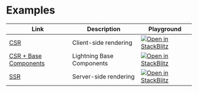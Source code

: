 # Examples
| Link | Description | Playground |
| ---- | ----------- | ---------- |
| [CSR](csr) | Client-side rendering | [![Open in StackBlitz](https://developer.stackblitz.com/img/open_in_stackblitz_small.svg)](https://stackblitz.com/fork/github/cardoso/vite-plugin-lwc/tree/main/examples/csr?file=src%2Fmodules%2Fc%2Fapp%2Fapp.html) |
| [CSR + Base Components](csr-with-base-components) | Lightning Base Components | [![Open in StackBlitz](https://developer.stackblitz.com/img/open_in_stackblitz_small.svg)](https://stackblitz.com/fork/github/cardoso/vite-plugin-lwc/tree/main/examples/csr-with-base-components?file=src%2Fmodules%2Fc%2Fapp%2Fapp.html) |
| [SSR](ssr) | Server-side rendering | [![Open in StackBlitz](https://developer.stackblitz.com/img/open_in_stackblitz_small.svg)](https://stackblitz.com/fork/github/cardoso/vite-plugin-lwc/tree/main/examples/ssr?file=src%2Fmodules%2Fc%2Fapp%2Fapp.html) |
